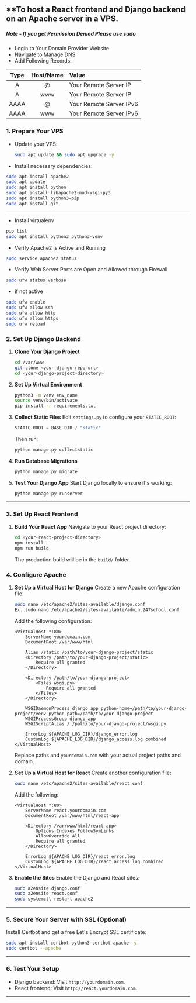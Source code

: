 **To host a React frontend and Django backend on an Apache server in a VPS.
---

##### Note - If you get Permission Denied Please use sudo
- Login to Your Domain Provider Website
- Navigate to Manage DNS
- Add Following Records:

| Type | Host/Name | Value |
| :---: | :---: | :--- |
| A     | @     | Your Remote Server IP |
| A     | www   | Your Remote Server IP |
| AAAA  | @     | Your Remote Server IPv6 |
| AAAA  | www   | Your Remote Server IPv6 |

### 1. **Prepare Your VPS**
   - Update your VPS:
     ```bash
     sudo apt update && sudo apt upgrade -y
     ```
   - Install necessary dependencies:
```bash
sudo apt install apache2
sudo apt update
sudo apt install python
sudo apt install libapache2-mod-wsgi-py3
sudo apt install python3-pip
sudo apt install git
 ```

---

- Install virtualenv
```sh
pip list
sudo apt install python3 python3-venv
```
- Verify Apache2 is Active and Running
```sh
sudo service apache2 status
```
- Verify Web Server Ports are Open and Allowed through Firewall
```sh
sudo ufw status verbose
```
- if not active
```sh
sudo ufw enable
sudo ufw allow ssh
sudo ufw allow http
sudo ufw allow https
sudo ufw reload

```

### 2. **Set Up Django Backend**
   1. **Clone Your Django Project**
      ```bash
	  cd /var/www
      git clone <your-django-repo-url>
      cd <your-django-project-directory>
      ```

   2. **Set Up Virtual Environment**
      ```bash
      python3 -m venv env_name
      source venv/bin/activate
      pip install -r requirements.txt
      ```

   3. **Collect Static Files**
      Edit `settings.py` to configure your `STATIC_ROOT`:
      ```python
      STATIC_ROOT = BASE_DIR / "static"
      ```
      Then run:
      ```bash
      python manage.py collectstatic
      ```

   4. **Run Database Migrations**
      ```bash
      python manage.py migrate
      ```

   5. **Test Your Django App**
      Start Django locally to ensure it's working:
      ```bash
      python manage.py runserver
      ```

---

### 3. **Set Up React Frontend**
   1. **Build Your React App**
      Navigate to your React project directory:
      ```bash
      cd <your-react-project-directory>
      npm install
      npm run build
      ```
      The production build will be in the `build/` folder.



### 4. **Configure Apache**
   1. **Set Up a Virtual Host for Django**
      Create a new Apache configuration file:
      ```bash
      sudo nano /etc/apache2/sites-available/django.conf
	  Ex: sudo nano /etc/apache2/sites-available/admin.247school.conf
      ```
      Add the following configuration:
      ```
      <VirtualHost *:80>
          ServerName yourdomain.com
          DocumentRoot /var/www/html

          Alias /static /path/to/your-django-project/static
          <Directory /path/to/your-django-project/static>
              Require all granted
          </Directory>

          <Directory /path/to/your-django-project>
              <Files wsgi.py>
                  Require all granted
              </Files>
          </Directory>

          WSGIDaemonProcess django_app python-home=/path/to/your-django-project/venv python-path=/path/to/your-django-project
          WSGIProcessGroup django_app
          WSGIScriptAlias / /path/to/your-django-project/wsgi.py

          ErrorLog ${APACHE_LOG_DIR}/django_error.log
          CustomLog ${APACHE_LOG_DIR}/django_access.log combined
      </VirtualHost>
      ```
      Replace paths and `yourdomain.com` with your actual project paths and domain.

   2. **Set Up a Virtual Host for React**
      Create another configuration file:
      ```bash
      sudo nano /etc/apache2/sites-available/react.conf
      ```
      Add the following:
      ```
      <VirtualHost *:80>
          ServerName react.yourdomain.com
          DocumentRoot /var/www/html/react-app

          <Directory /var/www/html/react-app>
              Options Indexes FollowSymLinks
              AllowOverride All
              Require all granted
          </Directory>

          ErrorLog ${APACHE_LOG_DIR}/react_error.log
          CustomLog ${APACHE_LOG_DIR}/react_access.log combined
      </VirtualHost>
      ```

   3. **Enable the Sites**
      Enable the Django and React sites:
      ```bash
      sudo a2ensite django.conf
      sudo a2ensite react.conf
      sudo systemctl restart apache2
      ```

---

### 5. **Secure Your Server with SSL (Optional)**
   Install Certbot and get a free Let's Encrypt SSL certificate:
   ```bash
   sudo apt install certbot python3-certbot-apache -y
   sudo certbot --apache
   ```

---

### 6. **Test Your Setup**
   - Django backend: Visit `http://yourdomain.com`.
   - React frontend: Visit `http://react.yourdomain.com`.

---

